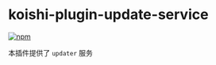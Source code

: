 # koishi-plugin-update-service

[![npm](https://img.shields.io/npm/v/koishi-plugin-update-service?style=flat-square)](https://www.npmjs.com/package/koishi-plugin-update-service)

本插件提供了 `updater` 服务
